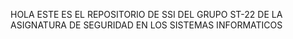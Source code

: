 HOLA ESTE ES EL REPOSITORIO DE SSI DEL GRUPO ST-22 DE LA ASIGNATURA DE SEGURIDAD EN LOS SISTEMAS INFORMATICOS
